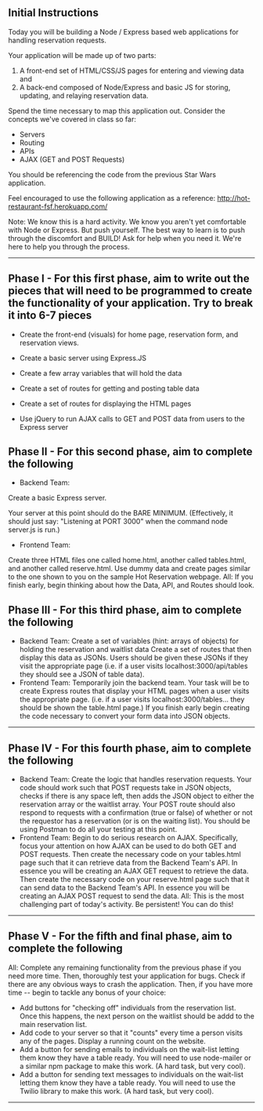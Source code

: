 ## Initial Instructions

Today you will be building a Node / Express based web applications for handling reservation requests.

Your application will be made up of two parts: 
1) A front-end set of HTML/CSS/JS pages for entering and viewing data and 
2) A back-end composed of Node/Express and basic JS for storing, updating, and relaying reservation data.

Spend the time necessary to map this application out. Consider the concepts we've covered in class so far:

* Servers
* Routing
* APIs
* AJAX (GET and POST Requests)

You should be referencing the code from the previous Star Wars application.

Feel encouraged to use the following application as a reference: <http://hot-restaurant-fsf.herokuapp.com/>

Note: We know this is a hard activity. We know you aren't yet comfortable with Node or Express. But push yourself. The best way to learn is to push through the discomfort and BUILD! Ask for help when you need it. We're here to help you through the process.

---------------------


## Phase I - For this first phase, aim to write out the pieces that will need to be programmed to create the functionality of your application. Try to break it into 6-7 pieces

* Create the front-end (visuals) for home page, reservation form, and reservation views.

* Create a basic server using Express.JS

* Create a few array variables that will hold the data

* Create a set of routes for getting and posting table data

* Create a set of routes for displaying the HTML pages

* Use jQuery to run AJAX calls to GET and POST data from users to the Express server


## Phase II - For this second phase, aim to complete the following

* Backend Team:

Create a basic Express server.

Your server at this point should do the BARE MINIMUM. (Effectively, it should just say: "Listening at PORT 3000" when the command node server.js is run.)

* Frontend Team:

Create three HTML files one called home.html, another called tables.html, and another called reserve.html. Use dummy data and create pages similar to the one shown to you on the sample Hot Reservation webpage.
All: If you finish early, begin thinking about how the Data, API, and Routes should look.

## Phase III - For this third phase, aim to complete the following
* Backend Team:
Create a set of variables (hint: arrays of objects) for holding the reservation and waitlist data
Create a set of routes that then display this data as JSONs. Users should be given these JSONs if they visit the appropriate page (i.e. if a user visits localhost:3000/api/tables they should see a JSON of table data).
* Frontend Team:
Temporarily join the backend team. Your task will be to create Express routes that display your HTML pages when a user visits the appropriate page. (i.e. if a user visits localhost:3000/tables... they should be shown the table.html page.)
If you finish early begin creating the code necessary to convert your form data into JSON objects.
---------------------

## Phase IV - For this fourth phase, aim to complete the following
* Backend Team:
Create the logic that handles reservation requests. Your code should work such that POST requests take in JSON objects, checks if there is any space left, then adds the JSON object to either the reservation array or the waitlist array. Your POST route should also respond to requests with a confirmation (true or false) of whether or not the requestor has a reservation (or is on the waiting list).
You should be using Postman to do all your testing at this point.
* Frontend Team:
Begin to do serious research on AJAX. Specifically, focus your attention on how AJAX can be used to do both GET and POST requests.
Then create the necessary code on your tables.html page such that it can retrieve data from the Backend Team's API. In essence you will be creating an AJAX GET request to retrieve the data.
Then create the necessary code on your reserve.html page such that it can send data to the Backend Team's API. In essence you will be creating an AJAX POST request to send the data.
All: This is the most challenging part of today's activity. Be persistent! You can do this!
---------------------

## Phase V - For the fifth and final phase, aim to complete the following
All:
Complete any remaining functionality from the previous phase if you need more time.
Then, thoroughly test your application for bugs. Check if there are any obvious ways to crash the application.
Then, if you have more time -- begin to tackle any bonus of your choice:
* Add buttons for "checking off" individuals from the reservation list. Once this happens, the next person on the waitlist should be addd to the main reservation list.
* Add code to your server so that it "counts" every time a person visits any of the pages. Display a running count on the website.
* Add a button for sending emails to individuals on the wait-list letting them know they have a table ready. You will need to use node-mailer or a similar npm package to make this work. (A hard task, but very cool).
* Add a button for sending text messages to individuals on the wait-list letting them know they have a table ready. You will need to use the Twilio library to make this work. (A hard task, but very cool).
---------------------
